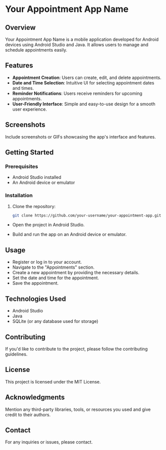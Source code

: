 # Your Appointment App Name

## Overview

Your Appointment App Name is a mobile application developed for Android devices using Android Studio and Java. It allows users to manage and schedule appointments easily.

## Features


- **Appointment Creation**: Users can create, edit, and delete appointments.
- **Date and Time Selection**: Intuitive UI for selecting appointment dates and times.
- **Reminder Notifications**: Users receive reminders for upcoming appointments.
- **User-Friendly Interface**: Simple and easy-to-use design for a smooth user experience.

## Screenshots

Include screenshots or GIFs showcasing the app's interface and features.

## Getting Started

### Prerequisites

- Android Studio installed
- An Android device or emulator

### Installation

1. Clone the repository:
   ```bash
   git clone https://github.com/your-username/your-appointment-app.git
   
   ```
- Open the project in Android Studio.

- Build and run the app on an Android device or emulator.


## Usage
- Register or log in to your account.
- Navigate to the "Appointments" section.
- Create a new appointment by providing the necessary details.
- Set the date and time for the appointment.
- Save the appointment.
## Technologies Used
- Android Studio
- Java
- SQLite (or any database used for storage)
## Contributing
If you'd like to contribute to the project, please follow the contributing guidelines.

## License
This project is licensed under the MIT License.

## Acknowledgments
Mention any third-party libraries, tools, or resources you used and give credit to their authors.
## Contact
For any inquiries or issues, please contact.
